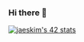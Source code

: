 ### Hi there 👋
[![jaeskim's 42 stats](https://badge42.herokuapp.com/api/stats/fhanh?privacyEmail=true)](https://github.com/JaeSeoKim/badge42)
<!--
**Fhanh/Fhanh** is a ✨ _special_ ✨ repository because its `README.md` (this file) appears on your GitHub profile.

Here are some ideas to get you started:

- 🔭 I’m currently working on ...
- 🌱 I’m currently learning ...
- 👯 I’m looking to collaborate on ...
- 🤔 I’m looking for help with ...
- 💬 Ask me about ...
- 📫 How to reach me: ...
- 😄 Pronouns: ...
- ⚡ Fun fact: ...
-->
